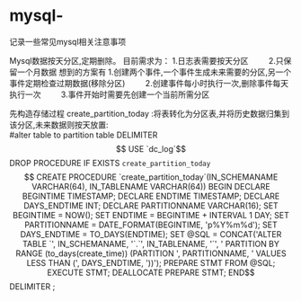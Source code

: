 # mysql-
记录一些常见mysql相关注意事项

Mysql数据按天分区,定期删除。 
目前需求为：
          1.日志表需要按天分区
　　      2.只保留一个月数据
想到的方案有
          1.创建两个事件,一个事件生成未来需要的分区,另一个事件定期检查过期数据(移除分区)
　　      2.创建事件每小时执行一次,删除事件每天执行一次
　　      3.事件开始时需要先创建一个当前所需分区
        
先构造存储过程 create_partition_today :将表转化为分区表,并将历史数据归集到该分区,未来数据则按天放置:        
#alter table to partition table
DELIMITER $$
USE `dc_log`$$
DROP PROCEDURE IF EXISTS `create_partition_today`$$
CREATE PROCEDURE `create_partition_today`(IN_SCHEMANAME VARCHAR(64), IN_TABLENAME VARCHAR(64))
  BEGIN
    DECLARE BEGINTIME TIMESTAMP;
    DECLARE ENDTIME TIMESTAMP;
    DECLARE DAYS_ENDTIME INT;
    DECLARE PARTITIONNAME VARCHAR(16);
    SET BEGINTIME = NOW();
    SET ENDTIME = BEGINTIME + INTERVAL 1 DAY;
    SET PARTITIONNAME = DATE_FORMAT(BEGINTIME, 'p%Y%m%d');
    SET DAYS_ENDTIME = TO_DAYS(ENDTIME);
    SET @SQL = CONCAT('ALTER TABLE `', IN_SCHEMANAME, '`.`', IN_TABLENAME, '`',
                        ' PARTITION BY RANGE (to_days(create_time))
    (PARTITION ', PARTITIONNAME, ' VALUES LESS THAN (', DAYS_ENDTIME, '))');
    PREPARE STMT FROM @SQL;
    EXECUTE STMT;
    DEALLOCATE PREPARE STMT;
  END$$
DELIMITER ;





